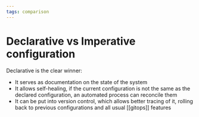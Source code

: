 ```yaml
---
tags: comparison
---
```


# Declarative vs Imperative configuration
Declarative is the clear winner:

* It serves as documentation on the state of the system
* It allows self-healing, if the current configuration is not the same as the declared configuration, an automated process can reconcile them
* It can be put into version control, which allows better tracing of it, rolling back to previous configurations and all usual [[gitops]] features
